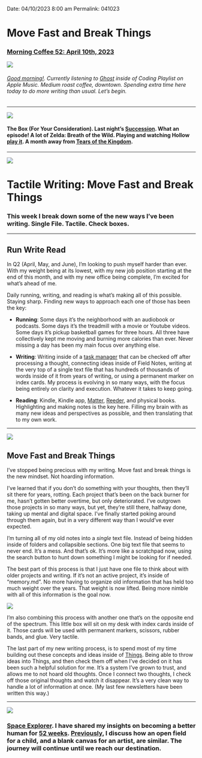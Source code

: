 Date: 04/10/2023 8:00 am
Permalink: 041023

# Move Fast and Break Things

### [Morning Coffee 52: April 10th, 2023](https://nashp.com/041023)

![](https://i.imgur.com/hXhI8bF.jpg)

###### [Good morning!](mailto:nashp@me.com). Currently listening to [Ghost](https://music.apple.com/us/album/ghost/1563001039?i=1563001043) inside of Coding Playlist on Apple Music. Medium roast coffee, downtown. Spending extra time here today to do more writing than usual. Let’s begin.

----

![](https://media.giphy.com/media/v1.Y2lkPTc5MGI3NjExNDdkNjUxZTM5NWU3ODFkODY0MzFkYzQzZTY4MmMyMjVjMTkyYTk2ZCZjdD1n/6R8GEu7TzObWLvH6Lu/giphy.gif)

#### The Box (For Your Consideration). Last night’s [Succession](https://www.hbo.com/succession). What an episode! A lot of Zelda: Breath of the Wild. Playing and watching Hollow [play it](https://youtu.be/5U2mcoa8mD0). A month away from [Tears of the Kingdom](https://youtu.be/a6qna-ZCbxA).

----

![](https://i.imgur.com/d5VeyKI.jpg)

# Tactile Writing: Move Fast and Break Things


### This week I break down some of the new ways I’ve been writing. Single File. Tactile. Check boxes.

----

## Run Write Read

In Q2 (April, May, and June), I’m looking to push myself harder than ever. With my weight being at its lowest, with my new job position starting at the end of this month, and with my new office being complete, I’m excited for what’s ahead of me.

Daily running, writing, and reading is what’s making all of this possible. Staying sharp. Finding new ways to approach each one of those has been the key:

 - **Running**: Some days it’s the neighborhood with an audiobook or podcasts. Some days it’s the treadmill with a movie or Youtube videos. Some days it’s pickup basketball games for three hours. All three have collectively kept me moving and burning more calories than ever. Never missing a day has been my main focus over anything else.

- **Writing**: Writing inside of a [task manager](https://culturedcode.com/things/) that can be checked off after processing a thought, connecting ideas inside of Field Notes, writing at the very top of a single text file that has hundreds of thousands of words inside of it from years of writing, or using a permanent marker on index cards. My process is evolving in so many ways, with the focus being entirely on clarity and execution. Whatever it takes to keep going.

- **Reading**: Kindle, Kindle app, [Matter](https://hq.getmatter.com), [Reeder](https://reederapp.com), and physical books. Highlighting and making notes is the key here. Filling my brain with as many new ideas and perspectives as possible, and then translating that to my own work.

----

![](https://i.imgur.com/K5sam5c.jpg)

## Move Fast and Break Things

I’ve stopped being precious with my writing. Move fast and break things is the new mindset. Not hoarding information.

I’ve learned that if you don’t do something with your thoughts, then they’ll sit there for years, rotting. Each project that’s been on the back burner for me, hasn’t gotten better overtime, but only deteriorated. I’ve outgrown those projects in so many ways, but yet, they’re still there, halfway done, taking up mental and digital space. I’ve finally started poking around through them again, but in a very different way than I would’ve ever expected.

I’m turning all of my old notes into a *single* text file. Instead of being hidden inside of folders and collapsible sections. One big text file that seems to never end. It’s a mess. And that’s ok. It’s more like a scratchpad now, using the search button to hunt down something I might be looking for if needed.

The best part of this process is that I just have one file to think about with older projects and writing. If it’s not an active project, it’s inside of “memory.md”. No more having to organize old information that has held too much weight over the years. That weight is now lifted. Being more nimble with all of this information is the goal now.

![](https://i.imgur.com/dbdhmiW.jpg)

I’m also combining this process with another one that’s on the opposite end of the spectrum. This little box will sit on my desk with index cards inside of it. Those cards will be used with permanent markers, scissors, rubber bands, and glue. Very tactile.

The last part of my new writing process, is to spend most of my time building out these concepts and ideas inside of [Things](https://culturedcode.com/things/). Being able to throw ideas into Things, and then check them off when I’ve decided on it has been such a helpful solution for me. It’s a system I’ve grown to trust, and allows me to not hoard old thoughts. Once I connect two thoughts, I check off those original thoughts and watch it disappear. It’s a very clean way to handle a lot of information at once. (My last few newsletters have been written this way.)

----

![](https://i.imgur.com/g1zJx4a.jpg)

### [Space Explorer](https://www.patreon.com/nashp). I have shared my insights on becoming a better human for [52 weeks](https://nashp.com/mc). [Previously](https://nashp.com/040323), I discuss how an open field for a child, and a blank canvas for an artist, are similar. The journey will continue until we reach our destination.